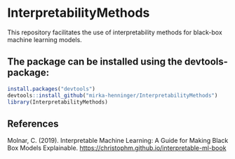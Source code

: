 # InterpretabilityMethods

This repository facilitates the use of interpretability methods for black-box machine learning models. 


The package can be installed using the devtools-package:
----------------------------------------------------------

``` r
install.packages("devtools")
devtools::install_github("mirka-henninger/InterpretabilityMethods")
library(InterpretabilityMethods)
```

References
----------

Molnar, C. (2019). Interpretable Machine Learning: A Guide for Making Black Box Models Explainable. https://christophm.github.io/interpretable-ml-book
